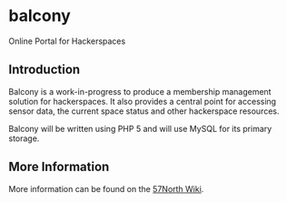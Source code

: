balcony
=======

Online Portal for Hackerspaces

Introduction
------------

Balcony is a work-in-progress to produce a membership management solution for hackerspaces. It also provides a central point for accessing sensor data, the current space status and other hackerspace resources.

Balcony will be written using PHP 5 and will use MySQL for its primary storage. 

More Information
----------------

More information can be found on the [57North Wiki][1].

[1]: http://57north.co/wiki/Balcony

